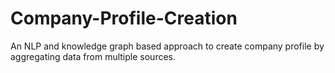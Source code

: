 # Company-Profile-Creation
An NLP and knowledge graph based approach to create company profile by aggregating data from multiple sources.
